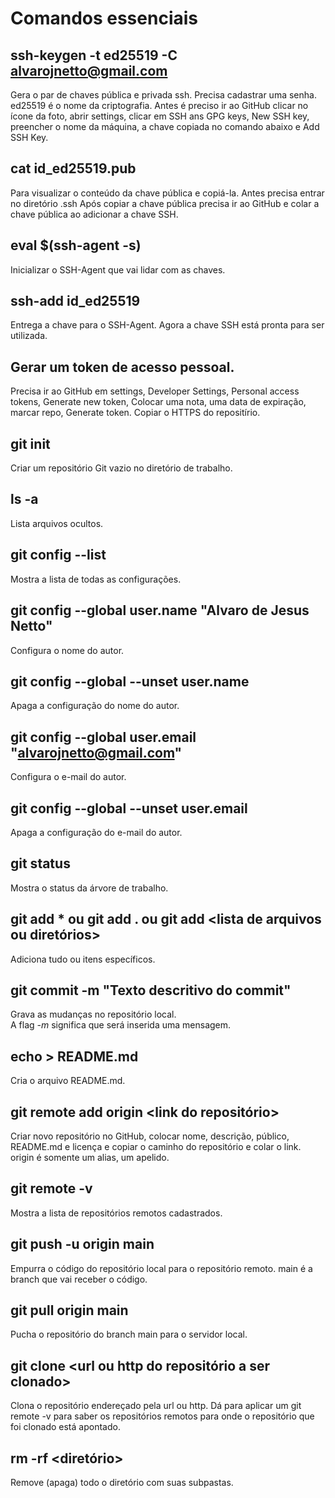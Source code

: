 # Comandos essenciais

## ssh-keygen -t ed25519 -C alvarojnetto@gmail.com
Gera o par de chaves pública e privada ssh. Precisa cadastrar uma senha. ed25519 é o nome da criptografia.
Antes é preciso ir ao GitHub clicar no ícone da foto, abrir settings, clicar em SSH ans GPG keys, New SSH key, preencher o nome da máquina, a chave copiada no comando abaixo e Add SSH Key.

## cat id_ed25519.pub
Para visualizar o conteúdo da chave pública e copiá-la.
Antes precisa entrar no diretório .ssh
Após copiar a chave pública precisa ir ao GitHub e colar a chave pública ao adicionar a chave SSH.

## eval $(ssh-agent -s)
Inicializar o SSH-Agent que vai lidar com as chaves.

## ssh-add id_ed25519
Entrega a chave para o SSH-Agent. Agora a chave SSH está pronta para ser utilizada.

## Gerar um token de acesso pessoal.
Precisa ir ao GitHub em settings, Developer Settings, Personal access tokens, Generate new token, Colocar uma nota, uma data de expiração, marcar repo, Generate token.
Copiar o HTTPS do repositírio.

## git init
Criar um repositório Git vazio no diretório de trabalho.

## ls -a
Lista arquivos ocultos.

## git config --list
Mostra a lista de todas as configurações.

## git config --global user.name "Alvaro de Jesus Netto"
Configura o nome do autor.

## git config --global --unset user.name
Apaga a configuração do nome do autor.

## git config --global user.email "alvarojnetto@gmail.com"
Configura o e-mail do autor.

## git config --global --unset user.email
Apaga a configuração do e-mail do autor.

## git status
Mostra o status da árvore de trabalho.

## git add * ou git add . ou  git add <lista de arquivos ou diretórios>
Adiciona tudo ou itens específicos.

## git commit -m "Texto descritivo do commit"
Grava as mudanças no repositório local.  
A flag _-m_ significa que será inserida uma mensagem.

## echo > README.md
Cria o arquivo README.md.

## git remote add origin <link do repositório>
Criar novo repositório no GitHub, colocar nome, descrição, público, README.md e licença e copiar o caminho do repositório e colar o link. origin é somente um alias, um apelido.

## git remote -v
Mostra a lista de repositórios remotos cadastrados.

## git push -u origin main
Empurra o código do repositório local para o repositório remoto. main é a branch que vai receber o código.

## git pull origin main
Pucha o repositório do branch main para o servidor local.

## git clone <url ou http do repositório a ser clonado>
Clona o repositório endereçado pela url ou http. Dá para aplicar um git remote -v para saber os repositórios remotos para onde o repositório que foi clonado está apontado.

## rm -rf <diretório>
Remove (apaga) todo o diretório com suas subpastas.




